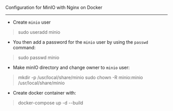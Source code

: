 Configuration for MinIO with Nginx on Docker 

----
- Create `minio` user
> sudo useradd minio

- You then add a password for the `minio` user by using the `passwd` command:
> sudo passwd minio

- Make minIO directory and change owner to `minio` user:

> mkdir -p /usr/local/share/minio
> sudo chown -R minio:minio /usr/local/share/minio

- Create docker container with:
> docker-compose up -d --build

